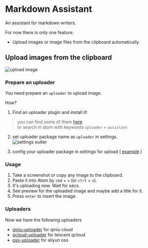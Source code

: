 # Markdown Assistant
An assistant for markdown writers.

For now there is only one feature:
- Upload images or image files from the clipboard automatically.

## Upload images from the clipboard

![upload image](http://7xkrm0.com1.z0.glb.clouddn.com/72b078601683bd35ad459172977a620f.png)


### Prepare an uploader
You need prepare an `uploader` to upload image.

How?

1. Find an uploader plugin and install it!
> you can find some of them [here](https://github.com/knightli/markdown-assistant/wiki/plugins#uploader)  
> or search in atom with keywords `uploader` + `assistant`

2. set uploader package name as `uploader` in settings.  
![settings outter](http://7xkrm0.com1.z0.glb.clouddn.com/46304a9b336ebb2cdde5c7ccc6f70d29.png)

3. config your uploader package in settings for upload ( [example](https://github.com/knightli/qiniu-uploader) )

### Usage
1. Take a screenshot or copy any image to the clipboard.
2. Paste it into Atom by `cmd` + `v` (or `ctrl` + `v`).
3. It's uploading now. Wait for secs.
4. See preview for the uploaded image and maybe add a title for it.
5. Press `enter` to insert the image.

### Uploaders

Now we have the following uploaders

*   [qiniu-uploader](https://github.com/knightli/qiniu-uploader) for qiniu cloud
*   [qcloud-uploader](https://github.com/tychenjiajun/qcloud-uploader) for tencent qcloud
*   [oss-uploader](https://github.com/airclear/oss-uploader) for aliyun oss
